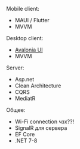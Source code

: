 Mobile client:
- MAUI / Flutter
- MVVM

Desktop client:
- [Avalonia UI](https://avaloniaui.net/)
- MVVM

Server:
- Asp.net
- Clean Architecture
- CQRS
- MediatR

Общее:
- Wi-Fi connection чзx??!
- SignalR для сервера
- EF Core
- .NET 7-8